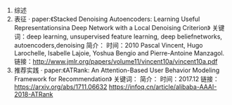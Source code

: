 1. 综述
2. 表征
 · paper:《Stacked Denoising Autoencoders: Learning Useful Representationsina Deep Network with a Local Denoising Criterion》
   关键词：deep learning,  unsupervised feature learning,  deep beliefnetworks,  autoencoders,denoising
   简介：
   时间：2010 Pascal Vincent, Hugo Larochelle, Isabelle Lajoie, Yoshua Bengio and Pierre-Antoine Manzagol.
   链接：http://www.jmlr.org/papers/volume11/vincent10a/vincent10a.pdf
3. 推荐实践
 · paper:《ATRank: An Attention-Based User Behavior Modeling Framework for Recommendation》
   关键词：
   简介：
   时间：2017.12
   链接：https://arxiv.org/abs/1711.06632
         https://infoq.cn/article/alibaba-AAAI-2018-ATRank
       
